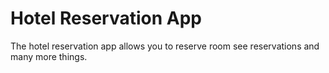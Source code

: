 # Hotel Reservation App

The hotel reservation app allows you to reserve room see reservations and many more things.
